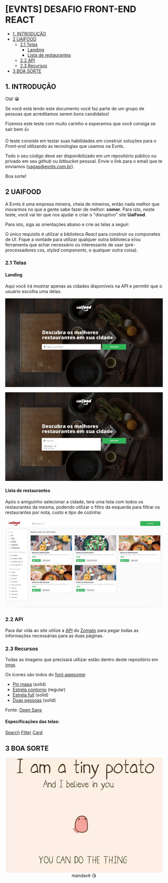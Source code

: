 # [EVNTS] DESAFIO FRONT-END REACT


  - [1. INTRODUÇÃO](#1-introdu%C3%A7%C3%A3o)
  - [2 UAIFOOD](#2-uaifood)
    - [2.1 Telas](#21-telas)
      - [Landing](#landing)
      - [Lista de restaurantes](#lista-de-restaurantes)
    - [2.2 API](#22-api)
    - [2.3 Recursos](#23-recursos)
  - [3 BOA SORTE](#3-boa-sorte)

## 1. INTRODUÇÃO

Olá! 😁

Se você está lendo este documento você faz parte de um grupo de pessoas que acreditamos serem bons candidatos!

Fizemos este teste com muito carinho e esperamos que você consiga se sair bem 👍

O teste consiste em testar suas habilidades em construir soluções para o _Front-end_ utilizando as tecnologias que usamos na Evnts.


Todo o seu código deve ser disponibilizado em um repositório público ou privado em seu _github_ ou _bitbucket_ pessoal. Envie o link para o email que te enviamos (vagas@evnts.com.br).

Boa sorte!


## 2 UAIFOOD
A Evnts é uma empresa mineira, cheia de mineiros, então nada melhor que inovarmos no que a gente sabe fazer de melhor: __comer__. Para isto, neste teste, você vai ter que nos ajudar e criar o "disruptivo" site __UaiFood__. 

Para isto, siga as orientações abaixo e crie as telas a seguir:

 O único requisito é utilizar a biblioteca _React_ para construir os componetes de _UI_. Fique a vontade para utilizar qualquer outra biblioteca e/ou ferramenta que achar necessário ou interessante de usar (pré-processadores css, _styled components_, e qualquer outra coisa).

### 2.1 Telas

  #### Landing

Aqui você irá mostrar apenas as cidades disponíveis na API e permitir que o usuário escolha uma delas.
  <center>

  ![BUSCA](./imgs/documentation/search.jpg)
  </center>

  <center>

  ![BUSCA](./imgs/documentation/search-selecting.jpg)
  </center>


  #### Lista de restaurantes

Após o amiguinho selecionar a cidade, terá uma lista com todos os restaurantes da mesma, podendo utilizar o filtro da esquerda para filtrar os restaurantes por nota, custo e tipo de cozinha:

  ![Landing](./imgs/documentation/restaurants.jpg)
  </center>



### 2.2 API

Para dar vida ao site utilize a [API](https://developers.zomato.com/api?lang=pt) do [Zomato](https://www.zomato.com/pt/sao-paulo-sp) para pegar todas as informações necessárias para as duas páginas.


### 2.3 Recursos

Todas as imagens que precisará utilizar estão dentro deste repositório em [imgs](/imgs/uaifood/).

Os ícones são todos do [font-awesome](https://fontawesome.com/):
  - [Pin mapa](https://fontawesome.com/icons?d=gallery&q=f3c5) (solid)
  - [Estrela contorno](https://fontawesome.com/icons?d=gallery&q=f005) (regular)
  - [Estrela full](https://fontawesome.com/icons?d=gallery&q=f005) (solid)
  - [Duas pessoas](https://fontawesome.com/icons?d=gallery&q=f500) (solid)


Fonte: [Open Sans](https://fonts.google.com/specimen/Open+Sans)

#### Especificações das telas:

[Search](./imgs/search-selecting.jpg) 
[Filter](./imgs/filter.jpg) 
[Card](./imgs/card.jpg) 


<!-- ## 3 Desafios Extras

Se você é bão/dedicado e já terminou o __UaiFood__, meus parabéns!
Você é foda! ❤️ 

Utilize qualquer ferramenta de deploy para deixar seu site funfando na internet. Nos mande o link e uma breve explicação do qual ferramenta utilizou, como fez e etc.

Implemente mais algumas dessas coisas e ganhe pontos extras com a gente: 
 -->

## 3 BOA SORTE
<p align="center">
  <img align="center" src="./imgs/uaifood/potato/potato.jpg" alt="batatinha" />
  <br/>
  mandavê 😘
</p>
